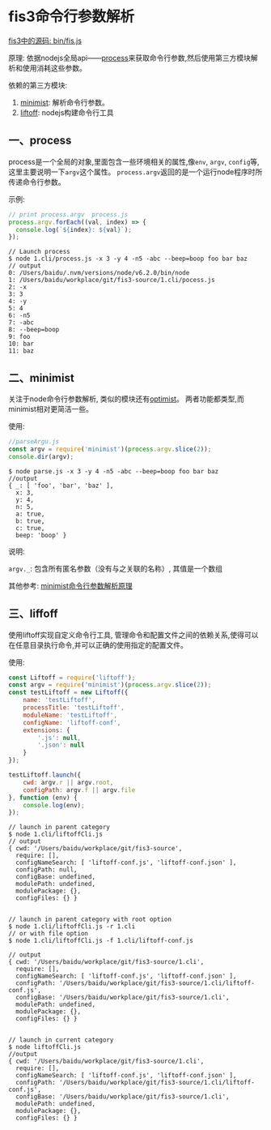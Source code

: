 # fis3命令行参数解析

[fis3中的源码: bin/fis.js](https://github.com/fex-team/fis3/blob/master/bin/fis.js)

原理:
依据nodejs全局api——[process](https://nodejs.org/dist/latest-v6.x/docs/api/process.html)来获取命令行参数,然后使用第三方模块解析和使用消耗这些参数。

依赖的第三方模块:

1. [minimist](https://github.com/substack/minimist): 解析命令行参数。
2. [liftoff](https://github.com/js-cli/js-liftoff): nodejs构建命令行工具


## 一、process
process是一个全局的对象,里面包含一些环境相关的属性,像`env`, `argv`, `config`等, 这里主要说明一下`argv`这个属性。
`process.argv`返回的是一个运行node程序时所传递命令行参数。

示例:
``` js
// print process.argv  process.js
process.argv.forEach((val, index) => {
  console.log(`${index}: ${val}`);
});
```
```
// Launch process
$ node 1.cli/process.js -x 3 -y 4 -n5 -abc --beep=boop foo bar baz
// output
0: /Users/baidu/.nvm/versions/node/v6.2.0/bin/node
1: /Users/baidu/workplace/git/fis3-source/1.cli/pocess.js
2: -x
3: 3
4: -y
5: 4
6: -n5
7: -abc
8: --beep=boop
9: foo
10: bar
11: baz

```

## 二、minimist
关注于node命令行参数解析, 类似的模块还有[optimist](https://github.com/substack/node-optimist#readme)。 两者功能都类型,而minimist相对更简洁一些。

使用:
``` js
//parseArgu.js
const argv = require('minimist')(process.argv.slice(2));
console.dir(argv);
```

```
$ node parse.js -x 3 -y 4 -n5 -abc --beep=boop foo bar baz
//output
{ _: [ 'foo', 'bar', 'baz' ],
  x: 3,
  y: 4,
  n: 5,
  a: true,
  b: true,
  c: true,
  beep: 'boop' }
```

说明:

`argv._`: 包含所有匿名参数（没有与之关联的名称）, 其值是一个数组

其他参考: [minimist命令行参数解析原理](./minimist命令行参数解析原理.md)


## 三、liffoff
使用liftoff实现自定义命令行工具, 管理命令和配置文件之间的依赖关系,使得可以在任意目录执行命令,并可以正确的使用指定的配置文件。

使用:
```js
const Liftoff = require('liftoff');
const argv = require('minimist')(process.argv.slice(2));
const testLiftoff = new Liftoff({
    name: 'testLiftoff',
    processTitle: 'testLiftoff',
    moduleName: 'testLiftoff',
    configName: 'liftoff-conf',
    extensions: {
        '.js': null,
        '.json': null
    }
});

testLiftoff.launch({
    cwd: argv.r || argv.root,
    configPath: argv.f || argv.file
}, function (env) {
    console.log(env);
});
```

```
// launch in parent category
$ node 1.cli/liftoffCli.js
// output
{ cwd: '/Users/baidu/workplace/git/fis3-source',
  require: [],
  configNameSearch: [ 'liftoff-conf.js', 'liftoff-conf.json' ],
  configPath: null,
  configBase: undefined,
  modulePath: undefined,
  modulePackage: {},
  configFiles: {} }


// launch in parent category with root option
$ node 1.cli/liftoffCli.js -r 1.cli
// or with file option
$ node 1.cli/liftoffCli.js -f 1.cli/liftoff-conf.js

// output
{ cwd: '/Users/baidu/workplace/git/fis3-source/1.cli',
  require: [],
  configNameSearch: [ 'liftoff-conf.js', 'liftoff-conf.json' ],
  configPath: '/Users/baidu/workplace/git/fis3-source/1.cli/liftoff-conf.js',
  configBase: '/Users/baidu/workplace/git/fis3-source/1.cli',
  modulePath: undefined,
  modulePackage: {},
  configFiles: {} }


// launch in current category
$ node liftoffCli.js
//output
{ cwd: '/Users/baidu/workplace/git/fis3-source/1.cli',
  require: [],
  configNameSearch: [ 'liftoff-conf.js', 'liftoff-conf.json' ],
  configPath: '/Users/baidu/workplace/git/fis3-source/1.cli/liftoff-conf.js',
  configBase: '/Users/baidu/workplace/git/fis3-source/1.cli',
  modulePath: undefined,
  modulePackage: {},
  configFiles: {} }

```